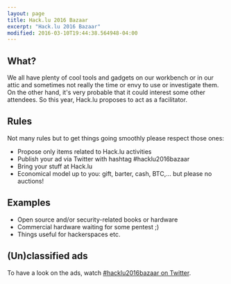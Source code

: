 ```yaml
---
layout: page
title: Hack.lu 2016 Bazaar
excerpt: "Hack.lu 2016 Bazaar"
modified: 2016-03-10T19:44:38.564948-04:00
---
```



What?
-----
We all have plenty of cool tools and gadgets on our workbench or in our attic and sometimes not really the time or envy to use or investigate them.
On the other hand, it's very probable that it could interest some other attendees.
So this year, Hack.lu proposes to act as a facilitator.

Rules
------
Not many rules but to get things going smoothly please respect those ones:

* Propose only items related to Hack.lu activities
* Publish your ad via Twitter with hashtag #hacklu2016bazaar
* Bring your stuff at Hack.lu
* Economical model up to you: gift, barter, cash, BTC,... but please no auctions!

Examples
---------

* Open source and/or security-related books or hardware
* Commercial hardware waiting for some pentest ;)
* Things useful for hackerspaces
etc.

(Un)classified ads
-------------------
To have a look on the ads, watch [#hacklu2016bazaar on Twitter](https://twitter.com/search?f=tweets&q=%23hacklu2016bazaar&src=typd).
